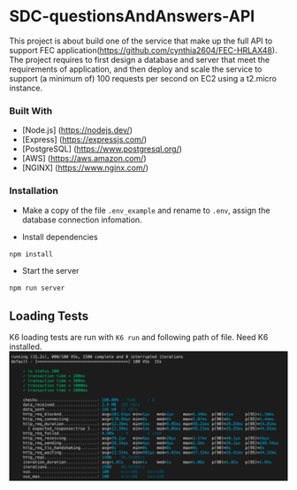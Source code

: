 # SDC-questionsAndAnswers-API

This project is about build one of the service that make up the full API to support FEC application(https://github.com/cynthia2604/FEC-HRLAX48). The project requires to first design a database and server that meet the requirements of application, and then deploy and scale the service to support (a minimum of) 100 requests per second on EC2 using a t2.micro instance.


### Built With

* [Node.js] (https://nodejs.dev/)
* [Express] (https://expressjs.com/)
* [PostgreSQL] (https://www.postgresql.org/)
* [AWS] (https://aws.amazon.com/)
* [NGINX] (https://www.nginx.com/)

### Installation

* Make a copy of the file `.env_example` and rename to `.env`, assign the database connection infomation.

* Install dependencies
```sh
npm install
```
* Start the server
```sh
npm run server
```

## Loading Tests
K6 loading tests are run with `K6 run` and following path of file. Need K6 installed.
![K6 Loading Test](./readme/100rps.png)